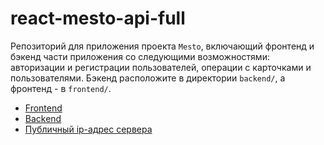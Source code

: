# react-mesto-api-full
Репозиторий для приложения проекта `Mesto`, включающий фронтенд и бэкенд части приложения со следующими возможностями: авторизации и регистрации пользователей, операции с карточками и пользователями. Бэкенд расположите в директории `backend/`, а фронтенд - в `frontend/`.

* [Frontend](https://komubosu.mesto.nomoredomains.club/)
* [Backend](https://api.komubosu.mesto.nomoredomains.club/)
* [Публичный ip-адрес сервера](62.84.120.58)

